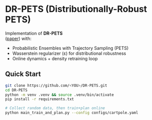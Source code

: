 # DR-PETS (Distributionally-Robust PETS)

Implementation of **DR-PETS**  
([paper](https://arxiv.org/abs/2503.20660)) with:

* Probabilistic Ensembles with Trajectory Sampling (PETS)
* Wasserstein regularizer (ε) for distributional robustness
* Online dynamics + density retraining loop

## Quick Start

```bash
git clone https://github.com/<YOU>/DR-PETS.git
cd DR-PETS
python -m venv .venv && source .venv/bin/activate
pip install -r requirements.txt

# Collect random data, then train+plan online
python main_train_and_plan.py --config configs/cartpole.yaml
